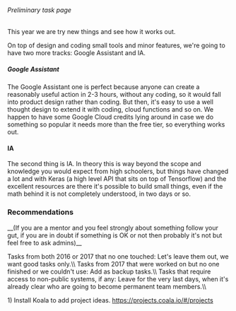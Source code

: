 ###### Preliminary task page

This year we are try new things and see how it works out.

On top of design and coding small tools and minor features, we\'re going
to have two more tracks: Google Assistant and IA.

##### Google Assistant

The Google Assistant one is perfect because anyone can create a
reasonably useful action in 2-3 hours, without any coding, so it would
fall into product design rather than coding. But then, it\'s easy to use
a well thought design to extend it with coding, cloud functions and so
on. We happen to have some Google Cloud credits lying around in case we
do something so popular it needs more than the free tier, so everything
works out.

#### IA

The second thing is IA. In theory this is way beyond the scope and
knowledge you would expect from high schoolers, but things have changed
a lot and with Keras (a high level API that sits on top of Tensorflow)
and the excellent resources are there it\'s possible to build small
things, even if the math behind it is not completely understood, in two
days or so.

### Recommendations

\_\_(If you are a mentor and you feel strongly about something follow
your gut, if you are in doubt if something is OK or not then probably
it\'s not but feel free to ask admins)\_\_

Tasks from both 2016 or 2017 that no one touched: Let\'s leave them out,
we want good tasks only.\\\\ Tasks from 2017 that were worked on but no
one finished or we couldn\'t use: Add as backup tasks.\\\\ Tasks that
require access to non-public systems, if any: Leave for the very last
days, when it\'s already clear who are going to become permanent team
members.\\\\

1\) Install Koala to add project ideas.
<https://projects.coala.io/#/projects>
